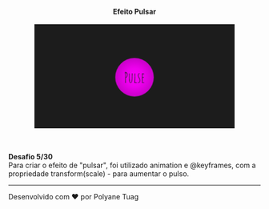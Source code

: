 <p align="center"><strong>Efeito Pulsar</strong><br><br>
  <img width= '400' src="../.github/gifts/Dia5.gif">
</p><br>

 <p><strong>Desafio 5/30</strong><br> 
 Para criar o efeito de "pulsar", foi utilizado animation e @keyframes, com a propriedade transform(scale) - para aumentar o pulso.
 
 </p>

 ---
Desenvolvido com ❤ por Polyane Tuag